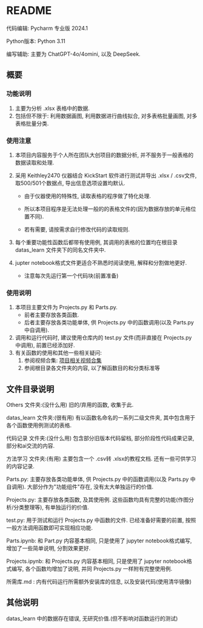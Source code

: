 # README

代码编辑: Pycharm  专业版 2024.1

Python版本: Python 3.11

编写辅助: 主要为 ChatGPT-4o/4omini, 以及 DeepSeek.

## 概要

### 功能说明

1. 主要为分析 .xlsx 表格中的数据.
2. 包括但不限于: 利用数据画图, 利用数据进行曲线拟合, 对多表格批量画图, 对多表格批量分类.

### 使用注意

1. 本项目内容服务于个人所在团队大创项目的数据分析, 并不服务于一般表格的数据读取和处理.

2. 采用 Keithley2470 仪器结合 KickStart 软件进行测试并导出 .xlsx / .csv文件, 取500/501个数据点, 导出信息选项设置均默认. 

   - 由于仪器使用的特殊性, 读取表格的程序做了特化处理. 

   - 所以本项目程序是无法处理一般的的表格文件的(因为数据存放的单元格位置不同). 

   - 若有需要, 请按需求自行修改代码的读取规则.

3. 每个重要功能性函数后都带有使用例, 其调用的表格的位置均在根目录 datas_learn 文件夹下的同名文件夹中.

4. jupter notebook格式文件更适合不熟悉时阅读使用, 解释和分割做地更好.
   - 注意每次先运行第一个代码块(前置准备)


### 使用说明

1. 本项目主要文件为 Projects.py 和 Parts.py.
   - 前者主要存放各类函数.
   - 后者主要存放各类功能单体, 供 Projects.py 中的函数调用(以及 Parts.py 中自调用).
2. 调用和运行代码时, 建议使用仓库内的 test.py 文件(而非直接在 Projects.py 中调用), 前置已经添加好.
3. 有关函数的使用和其他一些相关疑问:
   1. 参阅视频合集: [项目相关视频合集](https://www.bilibili.com/video/BV1bWAKeaEZg)
   2. 参阅根目录各文件夹的内容, 以了解函数目的和分类标准等

## 文件目录说明

Others 文件夹:(没什么用) 旧的/弃用的函数, 收集于此.

datas_learn 文件夹:(很有用) 有以函数名命名的一系列二级文件夹, 其中包含用于各个函数使用例测试的表格.

代码记录 文件夹:(没什么用) 包含部分旧版本代码留档, 部分阶段性代码成果记录, 部分和ai交流的内容.

方法学习 文件夹:(有用) 主要包含一个 .csv转 .xlsx的教程文档. 还有一些可供学习的内容记录.

Parts.py: 主要存放各类功能单体, 供 Projects.py 中的函数调用(以及 Parts.py 中自调用). 大部分作为"功能组件"存在, 没有太大单独运行的价值.

Projects.py: 主要存放各类函数, 及其使用例. 这些函数均具有完整的功能(作图分析/分类整理等), 有单独运行的价值.

test.py: 用于测试和运行 Projects.py 中函数的文件. 已经准备好需要的前置, 按照一般方法调用函数即可实现相应功能.

Parts.ipynb: 和 Part.py 内容基本相同, 只是使用了 jupyter notebook格式编写, 增加了一些简单说明, 分割效果更好.

Projects.ipynb: 和 Projects.py 内容基本相同, 只是使用了 jupyter notebook格式编写, 各个函数均增加了说明, 并同 Projects.py 一样附有完整使用例.

所需库.md : 内有代码运行所需额外安装库的信息, 以及安装代码(使用清华镜像)

## 其他说明

datas_learn 中的数据存在错误, 无研究价值.(但不影响对函数运行的测试)